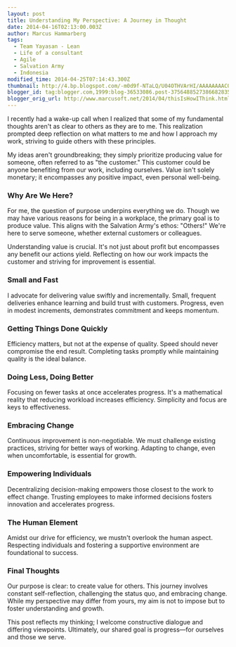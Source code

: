 ```yaml
---
layout: post
title: Understanding My Perspective: A Journey in Thought
date: 2014-04-16T02:13:00.003Z
author: Marcus Hammarberg
tags:
  - Team Yayasan - Lean
  - Life of a consultant
  - Agile
  - Salvation Army
  - Indonesia
modified_time: 2014-04-25T07:14:43.300Z
thumbnail: http://4.bp.blogspot.com/-m0d9f-NTaLQ/U04OTHVArHI/AAAAAAAACQ4/3iVCLtG8gGg/s72-c/2014-04-16+09.00.34.jpg
blogger_id: tag:blogger.com,1999:blog-36533086.post-3756488527386682835
blogger_orig_url: http://www.marcusoft.net/2014/04/thisIsHowIThink.html
---
```


I recently had a wake-up call when I realized that some of my fundamental thoughts aren't as clear to others as they are to me. This realization prompted deep reflection on what matters to me and how I approach my work, striving to guide others with these principles.

My ideas aren't groundbreaking; they simply prioritize producing value for someone, often referred to as "the customer." This customer could be anyone benefiting from our work, including ourselves. Value isn't solely monetary; it encompasses any positive impact, even personal well-being.

### Why Are We Here?

For me, the question of purpose underpins everything we do. Though we may have various reasons for being in a workplace, the primary goal is to produce value. This aligns with the Salvation Army's ethos: "Others!" We're here to serve someone, whether external customers or colleagues.

Understanding value is crucial. It's not just about profit but encompasses any benefit our actions yield. Reflecting on how our work impacts the customer and striving for improvement is essential.

### Small and Fast

I advocate for delivering value swiftly and incrementally. Small, frequent deliveries enhance learning and build trust with customers. Progress, even in modest increments, demonstrates commitment and keeps momentum.

### Getting Things Done Quickly

Efficiency matters, but not at the expense of quality. Speed should never compromise the end result. Completing tasks promptly while maintaining quality is the ideal balance.

### Doing Less, Doing Better

Focusing on fewer tasks at once accelerates progress. It's a mathematical reality that reducing workload increases efficiency. Simplicity and focus are keys to effectiveness.

### Embracing Change

Continuous improvement is non-negotiable. We must challenge existing practices, striving for better ways of working. Adapting to change, even when uncomfortable, is essential for growth.

### Empowering Individuals

Decentralizing decision-making empowers those closest to the work to effect change. Trusting employees to make informed decisions fosters innovation and accelerates progress.

### The Human Element

Amidst our drive for efficiency, we mustn't overlook the human aspect. Respecting individuals and fostering a supportive environment are foundational to success.

### Final Thoughts

Our purpose is clear: to create value for others. This journey involves constant self-reflection, challenging the status quo, and embracing change. While my perspective may differ from yours, my aim is not to impose but to foster understanding and growth.

This post reflects my thinking; I welcome constructive dialogue and differing viewpoints. Ultimately, our shared goal is progress—for ourselves and those we serve.
